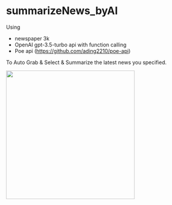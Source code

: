 # summarizeNews_byAI

Using 
- newspaper 3k
- OpenAI gpt-3.5-turbo api with function calling
- Poe api (https://github.com/ading2210/poe-api)

To
Auto Grab & Select & Summarize the latest news you specified.

<img src="https://github.com/cyrus-cai/summarizeNews_byAI/assets/91727456/ea9d0f62-f150-485a-89aa-b9d23a08a969" width="350">


